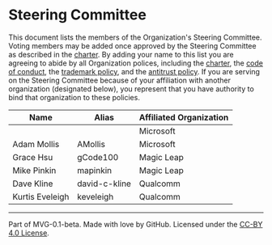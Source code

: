 # Steering Committee

This document lists the members of the Organization's Steering Committee. Voting members may be added once approved by the Steering Committee as described in the [charter](./CHARTER.md). By adding your name to this list you are agreeing to abide by all Organization polices, including the [charter](./CHARTER.md), the [code of conduct](./CODE-OF-CONDUCT.md), the [trademark policy](./TRADEMARKS.md), and the [antitrust policy](./ANTITRUST.md). If you are serving on the Steering Committee because of your affiliation with another organization (designated below), you represent that you have authority to bind that organization to these policies.

| Name            | Alias         | Affiliated Organization |
|-----------------|---------------|-------------------------|
|                 |               | Microsoft               |
| Adam Mollis     | AMollis       | Microsoft               |
| Grace Hsu       | gCode100      | Magic Leap              |
| Mike Pinkin     | mapinkin      | Magic Leap              |
| Dave Kline      | david-c-kline | Qualcomm                |
| Kurtis Eveleigh | keveleigh     | Qualcomm                |

---
Part of MVG-0.1-beta.
Made with love by GitHub. Licensed under the [CC-BY 4.0 License](https://creativecommons.org/licenses/by-sa/4.0/).
